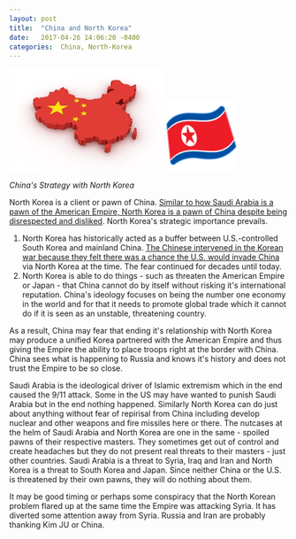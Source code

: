 ```yaml
---
layout: post
title:  "China and North Korea"
date:   2017-04-26 14:06:20 -0400
categories:  China, North-Korea 
---
```


![China](../assets/china.jpg)  ![NK](../assets/nk-flag.png)

*China's Strategy with North Korea*

North Korea is a client or pawn of China. [Similar to how Saudi Arabia is a pawn of the American Empire, North Korea is a pawn of China despite being disrespected and disliked](http://thediplomat.com/2016/03/why-china-north-korea-relations-cant-be-broken/). North Korea's strategic importance prevails. 

1.  North Korea has historically acted as a buffer between U.S.-controlled South Korea and mainland China.  [The Chinese intervened in the Korean war because they felt there was a chance the U.S. would invade China](http://www.cfr.org/north-korea/costs-benefits-chinas-relationship-north-korea/p30887) via North Korea at the time. The fear continued for decades until today.  
2. North Korea is able to do things - such as threaten the American Empire or Japan - that China cannot do by itself without risking it's international reputation.  China's ideology focuses on being the number one economy in the world and for that it needs to promote global trade which it cannot do if it is seen as an unstable, threatening country.  

<!--excerpt-->

As a result, China may fear that ending it's relationship with North Korea may produce a unified Korea partnered with the American Empire and thus giving the Empire the ability to place troops right at the border with China. China sees what is happening to Russia and knows it's history and does not trust the Empire to be so close.  

Saudi Arabia is the ideological driver of Islamic extremism which in the end caused the 9/11 attack.  Some in the US may have wanted to punish Saudi Arabia but in the end nothing happened. Similarly North Korea can do just about anything without fear of repirisal from China including develop nuclear and other weapons and fire missiles here or there.  The nutcases at the helm of Saudi Arabia and North Korea are one in the same - spoiled pawns of their respective masters. They sometimes get out of control and create headaches but they do not present real threats to their masters - just other countries.  Saudi Arabia is a threat to Syria, Iraq and Iran and North Korea is a threat to South Korea and Japan.  Since neither China or the U.S. is threatened by their own pawns, they will do nothing about them. 

It may be good timing or perhaps some conspiracy that the North Korean problem flared up at the same time the Empire was attacking Syria.  It has diverted some attention away from Syria.  Russia and Iran are probably thanking Kim JU or China. 



